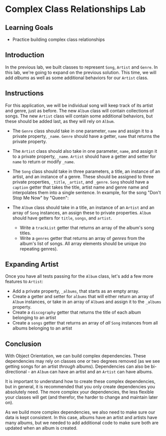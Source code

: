 # Complex Class Relationships Lab

## Learning Goals

- Practice building complex class relationships

## Introduction

In the previous lab, we built classes to represent `Song`, `Artist` and `Genre`.
In this lab, we're going to expand on the previous solution. This time, we will
add _albums_ as well as some additional behaviors for our `Artist` class.

## Instructions

For this application, we will be individual song will keep track of its artist
and genre, just as before. The new `Album` class will contain collections of
songs. The new `Artist` class will contain some additional behaviors, but
these should be added last, as they will rely on `Album`.

- The `Genre` class should take in one parameter, `name` and assign it to a
  private property, `_name`. `Genre` should have a getter, `name` that returns
  the private property.

- The `Artist` class should also take in one parameter, `name`, and assign it
  to a private property, `_name`. `Artist` should have a getter and setter for
  `name` to return or modify `_name`.

- The `Song` class should take in three parameters, a title, an instance of an
  artist, and an instance of a genre. These should be assigned to three private
  properties, `_title`, `_artist`, and `_genre`. `Song` should have a `caption`
  getter that takes the title, artist name and genre name and interpolates them
  into a single sentence. In example, for the song "Don't Stop Me Now" by "Queen":

- The `Album` class should take in a title, an instance of an `Artist`
  and an array of `Song` instances, an assign these to private properties.
  `Album` should have getters for `title`, `songs`, and `artist`.

  - Write a `trackList` getter that returns an array of the album's song
    titles.
  - Write a `genres` getter that returns an array of _genres_ from the
    album's list of songs. All array elements should be unique (no repeating
    genres).

## Expanding Artist

Once you have all tests passing for the `Album` class, let's add a few more
features to `Artist`:

- Add a private property, `_albums`, that starts as an empty array.
- Create a getter and setter for `albums` that will either return an array
  of `Album` instances, or take in an array of `Album`s and assign it to the
  `_albums` property.
- Create a `discography` getter that returns the title of each album belonging
  to an artist
- Create a `songs` getter that returns an array of _all_ `Song` instances from
  all albums belonging to an artist

## Conclusion

With Object Orientation, we can build complex dependencies. These dependencies
may rely on classes one or two degrees removed (as we see getting songs for
an artist _through_ albums). Dependencies can also be bi-directional - an
`Album` can have an artist and an `Artist` can have albums.

It is important to understand how to create these complex dependencies, but in
general, it is recommended that you only create dependencies you absolutely
need. The more complex your dependencies, the less flexible your classes will
get (and therefor, the harder to change and maintain later on).

As we build more complex dependencies, we also need to make sure our data
is kept consistent. In this case, albums have an artist and artists have many
albums, but we needed to add additional code to make sure both are updated
when an album is created.
